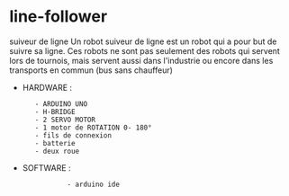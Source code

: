 # line-follower
suiveur de ligne 
Un robot suiveur de ligne est un robot qui a pour but de suivre sa ligne. Ces robots ne sont pas seulement des robots qui servent lors de tournois, mais servent aussi dans l'industrie ou encore dans les transports en commun (bus sans chauffeur)

- HARDWARE : 


         - ARDUINO UNO 
         - H-BRIDGE 
         - 2 SERVO MOTOR 
         - 1 motor de ROTATION 0- 180°
         - fils de connexion 
         - batterie 
         - deux roue 
         
- SOFTWARE : 

                 - arduino ide 
      
